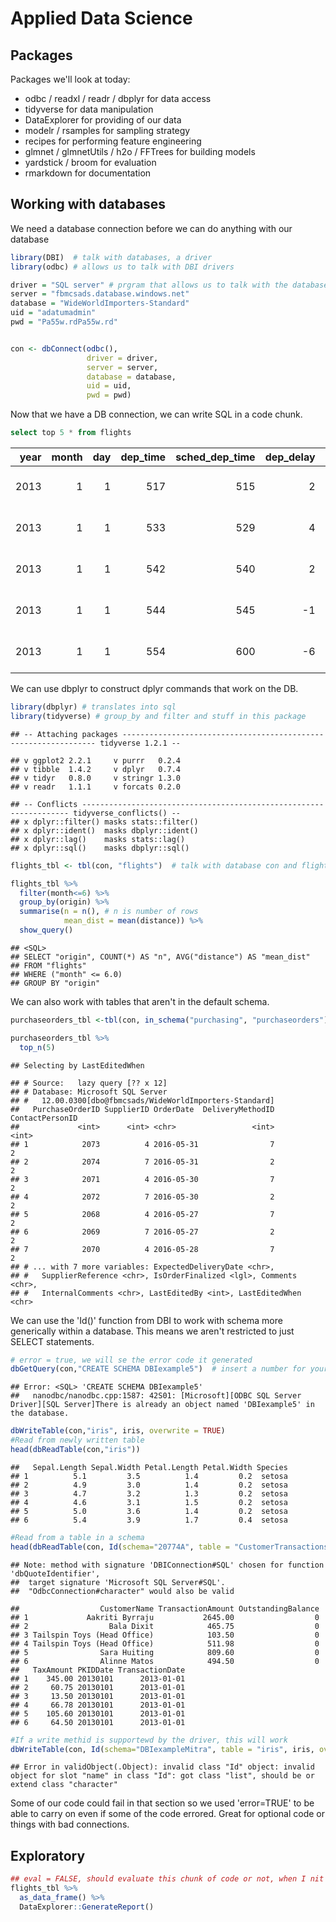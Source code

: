 Applied Data Science
================

Packages
--------

Packages we'll look at today:

-   odbc / readxl / readr / dbplyr for data access
-   tidyverse for data manipulation
-   DataExplorer for providing of our data
-   modelr / rsamples for sampling strategy
-   recipes for performing feature engineering
-   glmnet / glmnetUtils / h2o / FFTrees for building models
-   yardstick / broom for evaluation
-   rmarkdown for documentation

Working with databases
----------------------

We need a database connection before we can do anything with our database

``` r
library(DBI)  # talk with databases, a driver
library(odbc) # allows us to talk with DBI drivers

driver = "SQL server" # prgram that allows us to talk with the database
server = "fbmcsads.database.windows.net"
database = "WideWorldImporters-Standard"
uid = "adatumadmin"
pwd = "Pa55w.rdPa55w.rd"


con <- dbConnect(odbc(),
                 driver = driver,
                 server = server,
                 database = database,
                 uid = uid,
                 pwd = pwd)
```

Now that we have a DB connection, we can write SQL in a code chunk.

``` sql
select top 5 * from flights
```

|  year|  month|  day|  dep\_time|  sched\_dep\_time|  dep\_delay|  arr\_time|  sched\_arr\_time|  arr\_delay| carrier |  flight| tailnum | origin | dest |  air\_time|  distance|  hour|  minute| time\_hour          |
|-----:|------:|----:|----------:|-----------------:|-----------:|----------:|-----------------:|-----------:|:--------|-------:|:--------|:-------|:-----|----------:|---------:|-----:|-------:|:--------------------|
|  2013|      1|    1|        517|               515|           2|        830|               819|          11| UA      |    1545| N14228  | EWR    | IAH  |        227|      1400|     5|      15| 2013-01-01 05:00:00 |
|  2013|      1|    1|        533|               529|           4|        850|               830|          20| UA      |    1714| N24211  | LGA    | IAH  |        227|      1416|     5|      29| 2013-01-01 05:00:00 |
|  2013|      1|    1|        542|               540|           2|        923|               850|          33| AA      |    1141| N619AA  | JFK    | MIA  |        160|      1089|     5|      40| 2013-01-01 05:00:00 |
|  2013|      1|    1|        544|               545|          -1|       1004|              1022|         -18| B6      |     725| N804JB  | JFK    | BQN  |        183|      1576|     5|      45| 2013-01-01 05:00:00 |
|  2013|      1|    1|        554|               600|          -6|        812|               837|         -25| DL      |     461| N668DN  | LGA    | ATL  |        116|       762|     6|       0| 2013-01-01 06:00:00 |

We can use dbplyr to construct dplyr commands that work on the DB.

``` r
library(dbplyr) # translates into sql 
library(tidyverse) # group_by and filter and stuff in this package
```

    ## -- Attaching packages ---------------------------------------------------------------- tidyverse 1.2.1 --

    ## v ggplot2 2.2.1     v purrr   0.2.4
    ## v tibble  1.4.2     v dplyr   0.7.4
    ## v tidyr   0.8.0     v stringr 1.3.0
    ## v readr   1.1.1     v forcats 0.2.0

    ## -- Conflicts ------------------------------------------------------------------- tidyverse_conflicts() --
    ## x dplyr::filter() masks stats::filter()
    ## x dplyr::ident()  masks dbplyr::ident()
    ## x dplyr::lag()    masks stats::lag()
    ## x dplyr::sql()    masks dbplyr::sql()

``` r
flights_tbl <- tbl(con, "flights")  # talk with database con and flights table

flights_tbl %>% 
  filter(month<=6) %>%  
  group_by(origin) %>% 
  summarise(n = n(), # n is number of rows
            mean_dist = mean(distance)) %>% 
  show_query()
```

    ## <SQL>
    ## SELECT "origin", COUNT(*) AS "n", AVG("distance") AS "mean_dist"
    ## FROM "flights"
    ## WHERE ("month" <= 6.0)
    ## GROUP BY "origin"

We can also work with tables that aren't in the default schema.

``` r
purchaseorders_tbl <-tbl(con, in_schema("purchasing", "purchaseorders")) # selects purchaseorders in purchasing 

purchaseorders_tbl %>%  
  top_n(5)
```

    ## Selecting by LastEditedWhen

    ## # Source:   lazy query [?? x 12]
    ## # Database: Microsoft SQL Server
    ## #   12.00.0300[dbo@fbmcsads/WideWorldImporters-Standard]
    ##   PurchaseOrderID SupplierID OrderDate  DeliveryMethodID ContactPersonID
    ##             <int>      <int> <chr>                 <int>           <int>
    ## 1            2073          4 2016-05-31                7               2
    ## 2            2074          7 2016-05-31                2               2
    ## 3            2071          4 2016-05-30                7               2
    ## 4            2072          7 2016-05-30                2               2
    ## 5            2068          4 2016-05-27                7               2
    ## 6            2069          7 2016-05-27                2               2
    ## 7            2070          4 2016-05-28                7               2
    ## # ... with 7 more variables: ExpectedDeliveryDate <chr>,
    ## #   SupplierReference <chr>, IsOrderFinalized <lgl>, Comments <chr>,
    ## #   InternalComments <chr>, LastEditedBy <int>, LastEditedWhen <chr>

We can use the 'Id()' function from DBI to work with schema more generically within a database. This means we aren't restricted to just SELECT statements.

``` r
# error = true, we will se the error code it generated
dbGetQuery(con,"CREATE SCHEMA DBIexample5")  # insert a number for your examlpe
```

    ## Error: <SQL> 'CREATE SCHEMA DBIexample5'
    ##   nanodbc/nanodbc.cpp:1587: 42S01: [Microsoft][ODBC SQL Server Driver][SQL Server]There is already an object named 'DBIexample5' in the database.

``` r
dbWriteTable(con,"iris", iris, overwrite = TRUE)
#Read from newly written table
head(dbReadTable(con,"iris"))
```

    ##   Sepal.Length Sepal.Width Petal.Length Petal.Width Species
    ## 1          5.1         3.5          1.4         0.2  setosa
    ## 2          4.9         3.0          1.4         0.2  setosa
    ## 3          4.7         3.2          1.3         0.2  setosa
    ## 4          4.6         3.1          1.5         0.2  setosa
    ## 5          5.0         3.6          1.4         0.2  setosa
    ## 6          5.4         3.9          1.7         0.4  setosa

``` r
#Read from a table in a schema
head(dbReadTable(con, Id(schema="20774A", table = "CustomerTransactions")))
```

    ## Note: method with signature 'DBIConnection#SQL' chosen for function 'dbQuoteIdentifier',
    ##  target signature 'Microsoft SQL Server#SQL'.
    ##  "OdbcConnection#character" would also be valid

    ##                  CustomerName TransactionAmount OutstandingBalance
    ## 1             Aakriti Byrraju           2645.00                  0
    ## 2                  Bala Dixit            465.75                  0
    ## 3 Tailspin Toys (Head Office)            103.50                  0
    ## 4 Tailspin Toys (Head Office)            511.98                  0
    ## 5                Sara Huiting            809.60                  0
    ## 6                Alinne Matos            494.50                  0
    ##   TaxAmount PKIDDate TransactionDate
    ## 1    345.00 20130101      2013-01-01
    ## 2     60.75 20130101      2013-01-01
    ## 3     13.50 20130101      2013-01-01
    ## 4     66.78 20130101      2013-01-01
    ## 5    105.60 20130101      2013-01-01
    ## 6     64.50 20130101      2013-01-01

``` r
#If a write methid is supportewd by the driver, this will work
dbWriteTable(con, Id(schema="DBIexampleMitra", table = "iris", iris, overwrite = TRUE))
```

    ## Error in validObject(.Object): invalid class "Id" object: invalid object for slot "name" in class "Id": got class "list", should be or extend class "character"

Some of our code could fail in that section so we used 'error=TRUE' to be able to carry on even if some of the code errored. Great for optional code or things with bad connections.

Exploratory
-----------

``` r
## eval = FALSE, should evaluate this chunk of code or not, when I nit it.
flights_tbl %>% 
  as_data_frame() %>% 
  DataExplorer::GenerateReport()
```
